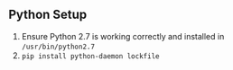 


## Python Setup

1. Ensure Python 2.7 is working correctly and installed in `/usr/bin/python2.7`
2. `pip install python-daemon lockfile`


